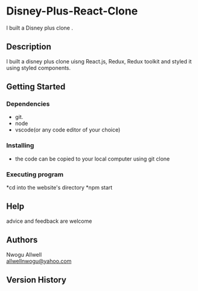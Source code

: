 # Disney-Plus-React-Clone

I built a Disney plus clone .

## Description

I built a disney plus clone uisng React.js, Redux, Redux toolkit and styled it using styled components.

## Getting Started

### Dependencies

* git.
* node
* vscode(or any code editor of your choice)

### Installing

* the code can be copied to your local computer using git clone

### Executing program

*cd into the website's directory
*npm start

## Help

advice and feedback are welcome


## Authors

Nwogu Allwell  
allwellnwogu@yahoo.com
## Version History


